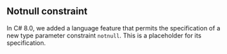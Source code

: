 ﻿## Notnull constraint

In C# 8.0, we added a language feature that permits the specification of a new type parameter constraint `notnull`. This is a placeholder for its specification.
